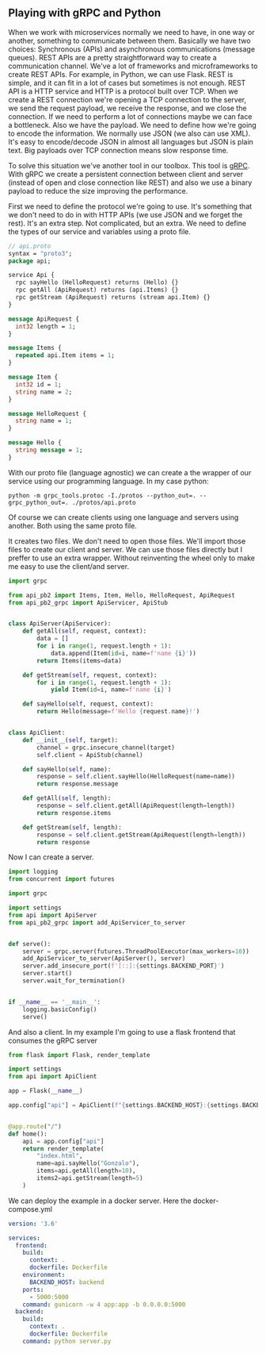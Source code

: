 ## Playing with gRPC and Python

When we work with microservices normally we need to have, in one way or another, something to communicate between them. Basically we have two choices: Synchronous (APIs) and asynchronous communications (message queues). REST APIs are a pretty straightforward way to create a communication channel. We've a lot of frameworks and microframeworks to create REST APIs. For example, in Python, we can use Flask. REST is simple, and it can fit in a lot of cases but sometimes is not enough. REST API is a HTTP service and HTTP is a protocol built over TCP. When we create a REST connection we're opening a TCP connection to the server, we send the request payload, we receive the response, and we close the connection. If we need to perform a lot of connections maybe we can face a bottleneck. Also we have the payload. We need to define how we're going to encode the information. We normally use JSON (we also can use XML). It's easy to encode/decode JSON in almost all languages but JSON is plain text. Big payloads over TCP connection means slow response time.

To solve this situation we've another tool in our toolbox. This tool is [gRPC](https://grpc.io/). With gRPC we create a persistent connection between client and server (instead of open and close connection like REST) and also we use a binary payload to reduce the size improving the performance. 

First we need to define the protocol we're going to use. It's something that we don't need to do in with HTTP APIs (we use JSON and we forget the rest). It's an extra step. Not complicated, but an extra. We need to define the types of our service and variables using a proto file.

```protobuf
// api.proto
syntax = "proto3";
package api;

service Api {
  rpc sayHello (HelloRequest) returns (Hello) {}
  rpc getAll (ApiRequest) returns (api.Items) {}
  rpc getStream (ApiRequest) returns (stream api.Item) {}
}

message ApiRequest {
  int32 length = 1;
}

message Items {
  repeated api.Item items = 1;
}

message Item {
  int32 id = 1;
  string name = 2;
}

message HelloRequest {
  string name = 1;
}

message Hello {
  string message = 1;
}
```

With our proto file (language agnostic) we can create a the wrapper of our service using our programming language. In my case python:

```shell
python -m grpc_tools.protoc -I./protos --python_out=. --grpc_python_out=. ./protos/api.proto
```

Of course we can create clients using one language and servers using another. Both using the same proto file.

It creates two files. We don't need to open those files. We'll import those files to create our client and server. We can use those files directly but I preffer to use an extra wrapper. Without reinventing the wheel only to make me easy to use the client/and server.

```python
import grpc

from api_pb2 import Items, Item, Hello, HelloRequest, ApiRequest
from api_pb2_grpc import ApiServicer, ApiStub


class ApiServer(ApiServicer):
    def getAll(self, request, context):
        data = []
        for i in range(1, request.length + 1):
            data.append(Item(id=i, name=f'name {i}'))
        return Items(items=data)

    def getStream(self, request, context):
        for i in range(1, request.length + 1):
            yield Item(id=i, name=f'name {i}')

    def sayHello(self, request, context):
        return Hello(message=f'Hello {request.name}!')


class ApiClient:
    def __init__(self, target):
        channel = grpc.insecure_channel(target)
        self.client = ApiStub(channel)

    def sayHello(self, name):
        response = self.client.sayHello(HelloRequest(name=name))
        return response.message

    def getAll(self, length):
        response = self.client.getAll(ApiRequest(length=length))
        return response.items

    def getStream(self, length):
        response = self.client.getStream(ApiRequest(length=length))
        return response
```

Now I can create a server.
```python
import logging
from concurrent import futures

import grpc

import settings
from api import ApiServer
from api_pb2_grpc import add_ApiServicer_to_server


def serve():
    server = grpc.server(futures.ThreadPoolExecutor(max_workers=10))
    add_ApiServicer_to_server(ApiServer(), server)
    server.add_insecure_port(f'[::]:{settings.BACKEND_PORT}')
    server.start()
    server.wait_for_termination()


if __name__ == '__main__':
    logging.basicConfig()
    serve()
```


And also a client. In my example I'm going to use a flask frontend that consumes the gRPC server
```python
from flask import Flask, render_template

import settings
from api import ApiClient

app = Flask(__name__)

app.config["api"] = ApiClient(f"{settings.BACKEND_HOST}:{settings.BACKEND_PORT}")


@app.route("/")
def home():
    api = app.config["api"]
    return render_template(
        "index.html",
        name=api.sayHello("Gonzalo"),
        items=api.getAll(length=10),
        items2=api.getStream(length=5)
    )
```

We can deploy the example in a docker server. Here the docker-compose.yml
```yaml
version: '3.6'

services:
  frontend:
    build:
      context: .
      dockerfile: Dockerfile
    environment:
      BACKEND_HOST: backend
    ports:
      - 5000:5000
    command: gunicorn -w 4 app:app -b 0.0.0.0:5000
  backend:
    build:
      context: .
      dockerfile: Dockerfile
    command: python server.py
```
